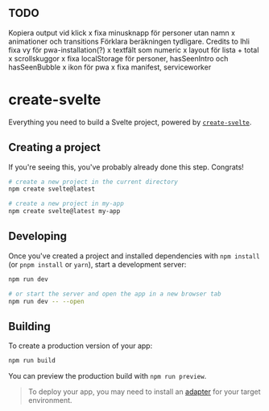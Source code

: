 ## TODO
Kopiera output vid klick
x fixa minusknapp för personer utan namn
x animationer och transitions
Förklara beräkningen tydligare.
Credits to lhli
fixa vy för pwa-installation(?)
x textfält som numeric
x layout för lista + total
x scrollskuggor
x fixa localStorage för personer, hasSeenIntro och hasSeenBubble
x ikon för pwa
x fixa manifest, serviceworker

# create-svelte

Everything you need to build a Svelte project, powered by [`create-svelte`](https://github.com/sveltejs/kit/tree/main/packages/create-svelte).

## Creating a project

If you're seeing this, you've probably already done this step. Congrats!

```bash
# create a new project in the current directory
npm create svelte@latest

# create a new project in my-app
npm create svelte@latest my-app
```

## Developing

Once you've created a project and installed dependencies with `npm install` (or `pnpm install` or `yarn`), start a development server:

```bash
npm run dev

# or start the server and open the app in a new browser tab
npm run dev -- --open
```

## Building

To create a production version of your app:

```bash
npm run build
```

You can preview the production build with `npm run preview`.

> To deploy your app, you may need to install an [adapter](https://kit.svelte.dev/docs/adapters) for your target environment.
